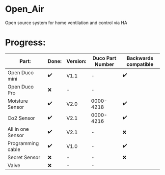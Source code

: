 # Open_Air
Open source system for home ventilation and control via HA



# Progress:


|   Part:         |Done:	                         |Version:                       |Duco Part Number|Backwards compatible|
|----------------|-------------------------------|-----------------------------|-----------------------------|-----------------------------|
|Open Duco mini|✔️         |V1.1          | -|✔️ 
|Open Duco Pro         |❌|-|- |
|Moisture Sensor        |✔️            |V2.0        | 0000-4218 | ✔️|
|Co2 Sensor         |✔️|V2.1| 0000-4216 | ✔️
|All in one Sensor         |✔️|V2.1| - | ❌ 
|Programming cable         |✔️|V1.0| - | ✔️ 
|Secret Sensor         |❌|-| - | ❌
|Valve         |❌|-|- |
